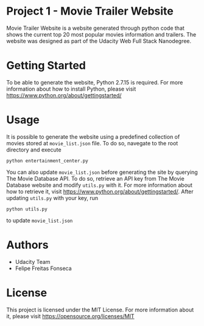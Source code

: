 # Project 1 - Movie Trailer Website

Movie Trailer Website is a website generated through python code that shows the current top 20 most popular movies information and trailers.
The website was designed as part of the Udacity Web Full Stack Nanodegree.

# Getting Started

To be able to generate the website, Python 2.7.15 is required. For more information about how to install Python, please visit https://www.python.org/about/gettingstarted/

# Usage

It is possible to generate the website using a predefined collection of movies stored at `movie_list.json` file. To do so, navegate to the root directory and execute
```
python entertainment_center.py
```
You can also update `movie_list.json` before generating the site by querying The Movie Database API. To do so, retrieve an API key from The Movie Database website and modify `utils.py` with it. For more information about how to retrieve it, visit https://www.python.org/about/gettingstarted/. After updating `utils.py` with your key, run

```
python utils.py
```

to update `movie_list.json`

# Authors
* Udacity Team
* Felipe Freitas Fonseca

# License

This project is licensed under the MIT License. For more information about it, please visit https://opensource.org/licenses/MIT
